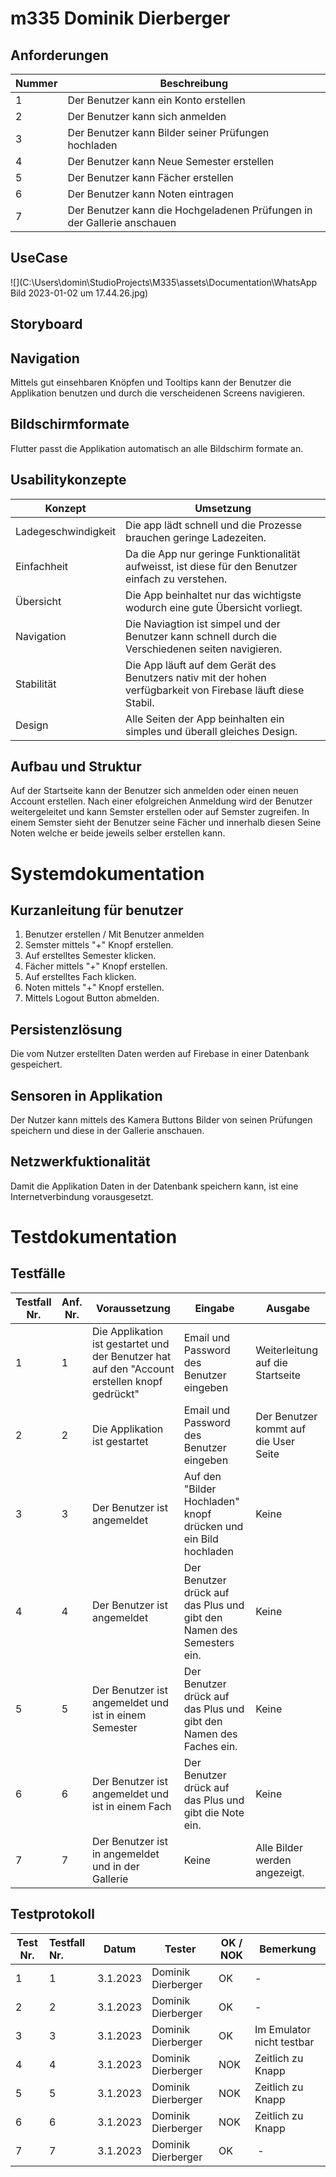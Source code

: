 # m335 Dominik Dierberger

## Anforderungen
| Nummer | Beschreibung                                                         |
|--------|----------------------------------------------------------------------|
| 1      | Der Benutzer kann ein Konto erstellen                                |
| 2      | Der Benutzer kann sich anmelden                                      |
| 3      | Der Benutzer kann Bilder seiner Prüfungen hochladen                         |
| 4      | Der Benutzer kann Neue Semester erstellen                            |
| 5      | Der Benutzer kann Fächer erstellen                   |
| 6      | Der Benutzer kann Noten eintragen                   |
| 7      | Der Benutzer kann die Hochgeladenen Prüfungen in der Gallerie anschauen |
## UseCase

![](C:\Users\domin\StudioProjects\M335\assets\Documentation\WhatsApp Bild 2023-01-02 um 17.44.26.jpg)
## Storyboard
## Navigation
Mittels gut einsehbaren Knöpfen und Tooltips kann der Benutzer die Applikation benutzen und durch die verscheidenen Screens navigieren.
## Bildschirmformate
Flutter passt die Applikation automatisch an alle Bildschirm formate an.
## Usabilitykonzepte
| Konzept | Umsetzung                                                         |
|--------|----------------------------------------------------------------------|
| Ladegeschwindigkeit      | Die app lädt schnell und die Prozesse brauchen geringe Ladezeiten.                            |
| Einfachheit      | Da die App nur geringe Funktionalität aufweisst, ist diese für den Benutzer einfach zu verstehen.                                      |
| Übersicht      | Die App beinhaltet nur das wichtigste wodurch eine gute Übersicht vorliegt.                        |
| Navigation      | Die Naviagtion ist simpel und der Benutzer kann schnell durch die Verschiedenen seiten navigieren.                            |
| Stabilität      | Die App läuft auf dem Gerät des Benutzers nativ mit der hohen verfügbarkeit von Firebase läuft diese Stabil.|
| Design      | Alle Seiten der App beinhalten ein simples und überall gleiches Design.|

## Aufbau und Struktur
Auf der Startseite kann der Benutzer sich anmelden oder einen neuen Account erstellen. Nach einer efolgreichen Anmeldung wird der Benutzer weitergeleitet und kann Semster erstellen oder auf Semster zugreifen. In einem Semster sieht der Benutzer seine Fächer und innerhalb diesen Seine Noten welche er beide jeweils selber erstellen kann.

# Systemdokumentation

## Kurzanleitung für benutzer
1. Benutzer erstellen / Mit Benutzer anmelden
2. Semster mittels "+" Knopf erstellen.
3. Auf erstelltes Semester klicken.
4. Fächer mittels "+" Knopf erstellen.
5. Auf erstelltes Fach klicken.
6. Noten mittels "+" Knopf erstellen.
7. Mittels Logout Button abmelden.

## Persistenzlösung
Die vom Nutzer erstellten Daten werden auf Firebase in einer Datenbank gespeichert.

## Sensoren in Applikation
Der Nutzer kann mittels des Kamera Buttons Bilder von seinen Prüfungen speichern und diese in der Gallerie anschauen.

## Netzwerkfuktionalität
Damit die Applikation Daten in der Datenbank speichern kann, ist eine Internetverbindung vorausgesetzt.

# Testdokumentation

## Testfälle
| Testfall Nr. | Anf. Nr. | Voraussetzung                 | Eingabe | Ausgabe |
|--------------|----------|-------------------------------|---------|---------|
| 1            | 1        | Die Applikation ist gestartet und der Benutzer hat auf den "Account erstellen knopf gedrückt" | Email und Password des Benutzer eingeben         | Weiterleitung auf die Startseite         |
| 2            | 2        | Die Applikation ist gestartet | Email und Password des Benutzer eingeben        | Der Benutzer kommt auf die User Seite        |
| 3            | 3        | Der Benutzer ist angemeldet   | Auf den "Bilder Hochladen" knopf drücken und ein Bild hochladen        | Keine        |
| 4            | 4        | Der Benutzer ist angemeldet         |Der Benutzer drück auf das Plus und gibt den Namen des Semesters ein.      | Keine        |
| 5            | 5        | Der Benutzer ist angemeldet und ist in einem Semester                                                 | Der Benutzer drück auf das Plus und gibt den Namen des Faches ein.        |  Keine       |
| 6            | 6        | Der Benutzer ist angemeldet und ist in einem Fach                                                | Der Benutzer drück auf das Plus und gibt die Note ein.       |  Keine       |
| 7            | 7        |  Der Benutzer ist in angemeldet und in der Gallerie                             |  Keine       | Alle Bilder werden angezeigt.        |

## Testprotokoll

| Test Nr. | Testfall Nr. | Datum    | Tester             | OK / NOK | Bemerkung |
|----------|:-------------|----------|--------------------|----------|-----------|
| 1        | 1            | 3.1.2023 | Dominik Dierberger | OK       | -         |
| 2        | 2            |  3.1.2023        |Dominik Dierberger                    | OK          |  -         |
| 3        | 3            |  3.1.2023        | Dominik Dierberger                   | OK          |  Im Emulator nicht testbar        |
| 4        | 4            |  3.1.2023        |Dominik Dierberger                    | NOK         | Zeitlich zu Knapp          |
| 5        | 5            |  3.1.2023        | Dominik Dierberger                   |  NOK        | Zeitlich zu Knapp          |
| 6        | 6            |  3.1.2023        | Dominik Dierberger                   |  NOK        |  Zeitlich zu Knapp         |
| 7        | 7            |  3.1.2023        | Dominik Dierberger                   |OK           | -          |
